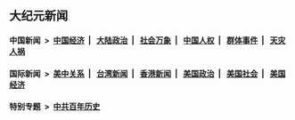 ## 大纪元新闻

#### 中国新闻 &nbsp;>&nbsp; [中国经济](indexes/ncid283/README.md?11270445) &nbsp;| &nbsp; [大陆政治](indexes/ncid277/README.md?11270445) &nbsp;| &nbsp; [社会万象](indexes/ncid282/README.md?11270445) &nbsp;| &nbsp; [中国人权](indexes/ncid278/README.md?11270445) &nbsp;| &nbsp; [群体事件](indexes/ncid279/README.md?11270445) &nbsp;| &nbsp; [天灾人祸](indexes/ncid280/README.md?11270445)

#### 国际新闻 &nbsp;>&nbsp; [美中关系](indexes/nf1412576/README.md?11270445) &nbsp;| &nbsp; [台湾新闻](indexes/ncid1349361/README.md?11270445) &nbsp;| &nbsp; [香港新闻](indexes/ncid1349362/README.md?11270445) &nbsp;| &nbsp; [美国政治](indexes/ncid1078159/README.md?11270445) &nbsp;| &nbsp; [美国社会](indexes/ncid1078160/README.md?11270445) &nbsp;| &nbsp; [美国经济](indexes/ncid1078158/README.md?11270445)

#### 特别专题 &nbsp;>&nbsp; [中共百年历史](https://github.com/epoch-news/epoch-special/blob/master/README.md?11270445)  
